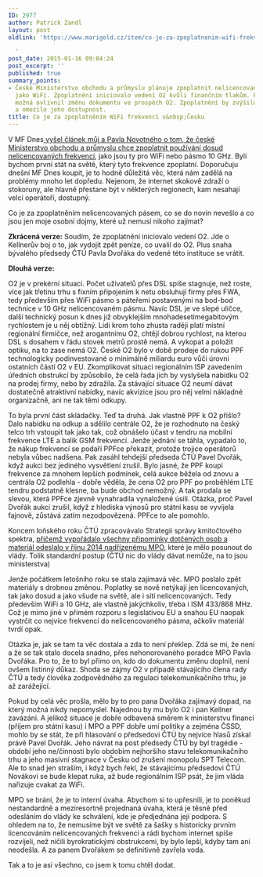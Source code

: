 ```yaml
---
ID: 2977
author: Patrick Zandl
layout: post
oldlink: 'https://www.marigold.cz/item/co-je-za-zpoplatnenim-wifi-frekvenci-v-cesku

  '
post_date: 2015-01-16 09:04:24
post_excerpt: ''
published: true
summary_points:
- České Ministerstvo obchodu a průmyslu plánuje zpoplatnit nelicencované frekvence
  jako WiFi. Zpoplatnění iniciovalo vedení O2 kvůli finančním tlakům. Pavel Dvořák
  možná ovlivnil změnu dokumentu ve prospěch O2. Zpoplatnění by zvýšilo ceny internetu
  a omezilo jeho dostupnost.
title: Co je za zpoplatněním WiFi frekvencí v&nbsp;Česku
---
```


<p>V MF Dnes<a href="http://www.mfdnes.cz/nahled.aspx?d=16.1.2015&amp;n=MFD&amp;e=PRAHA&amp;id=2787889"> vyšel článek můj a Pavla Novotného o tom, že české Ministerstvo obchodu a průmyslu chce zpoplatnit používání dosud nelicencovaných frekvencí</a>, jako jsou ty pro WiFi nebo pásmo 10 GHz. Byli bychom první stát na světě, který tyto frekvence zpoplatní. Doporučuju dnešní MF Dnes koupit, je to hodně důležitá věc, která nám zadělá na problémy mnoho let dopředu. Nejenom, že internet skokově zdraží o stokoruny, ale hlavně přestane být v některých regionech, kam nesahají velcí operátoři, dostupný.</p>

<p>Co je za zpoplatněním nelicencovaných pásem, co se do novin nevešlo a co jsou jen moje osobní dojmy, které už nemusí nikoho zajímat?</p>


<!--more-->

<p><strong>Zkrácená verze:</strong> Soudím, že zpoplatnění iniciovalo vedení O2. Jde o Kellnerův boj o to, jak vydojit zpět peníze, co uvalil do O2. Plus snaha bývalého předsedy ČTÚ Pavla Dvořáka do vedené této instituce se vrátit.</p>

<p><strong>Dlouhá verze:</strong></p>

<p>O2 je v prekérní situaci. Počet uživatelů přes DSL spíše stagnuje, než roste, více jak třetinu trhu s fixním připojením k netu obsluhují firmy přes FWA, tedy především přes WiFi pásmo s páteřemi postavenými na bod-bod technice v 10 GHz nelicencovaném pásmu. Navíc DSL je ve slepé uličce, další technický posun k dnes již obvyklejším mnohadesetimegabitovým rychlostem je u něj obtížný. Lidi krom toho zhusta raději platí místní regionální firmičce, než arogantnímu O2, chtějí dobrou rychlost, na kterou DSL s dosahem v řádu stovek metrů prostě nemá. A vykopat a položit optiku, na to zase nemá O2. České O2 bylo v době prodeje do rukou PPF technologicky podinvestované o minimálně miliardu euro vůči úrovni ostatních částí O2 v EU. Zkomplikovat situaci regionálním ISP zavedením úředních obstrukcí by způsobilo, že celá řada jich by vyslyšela nabídku O2 na prodej firmy, nebo by zdražila. Za stávající situace O2 neumí dávat dostatečně atraktivní nabídky, navíc akvizice jsou pro něj velmi nákladné organizačně, ani ne tak těmi odkupy.</p>

<p>To byla první část skládačky. Teď ta druhá. Jak vlastně PPF k O2 přišlo? Dalo nabídku na odkup a sdělilo centrále O2, že je rozhodnuto na český telco trh vstoupit tak jako tak, což obnášelo účast v tendru na mobilní frekvence LTE a balík GSM frekvencí. Jenže jednání se táhla, vypadalo to, že nákup frekvencí se podaří PPFce překazit, protože trojice operátorů nebyla vůbec nadšena. Pak zasáhl tehdejší předseda ČTÚ Pavel Dvořák, když aukci bez jediného vysvětlení zrušil. Bylo jasné, že PPF koupí frekvence za mnohem lepších podmínek, celá aukce běžela od znovu a centrála O2 podlehla - dobře věděla, že cena O2 pro PPF po proběhlém LTE tendru podstatně klesne, ba bude obchod nemožný. A tak prodala se slevou, která PPFce zjevně vynahradila vynaložené úsilí. Otázka, proč Pavel Dvořák aukci zrušil, když z hlediska výnosů pro státní kasu se vyvíjela fajnově, zůstává zatím nezodpovězená. PPFce to ale pomohlo.</p>

<p>Koncem loňského roku ČTÚ zpracovávalo Strategii správy kmitočtového spektra, <a href="http://www.ctu.cz/aktuality/tiskove-zpravy.html?action=detail&amp;ArticleId=12100">přičemž vypořádalo všechny připomínky dotčených osob a materiál odeslalo v říjnu 2014 nadřízenému MPO</a>, které je mělo posunout do vlády. Tolik standardní postup (ČTÚ nic do vlády dávat nemůže, na to jsou ministerstva)</p>

<p>Jenže počátkem letošního roku se stala zajímavá věc. MPO poslalo zpět materiály s drobnou změnou. Poplatky se nově netýkají jen licencovaných, tak jako dosud a jako všude na světě, ale i sítí nelicencovaných. Tedy především WiFi a 10 GHz, ale vlastně jakýchkoliv, třeba i ISM 433/868 MHz. Což je mimo jiné v přímém rozporu s legislativou EU a snahou EU naopak vystrčit co nejvíce frekvencí do nelicencovaného pásma, ačkoliv materiál tvrdí opak.</p>

<p>Otázka je, jak se tam ta věc dostala a zda to není překlep. Zdá se mi, že není a že se tak stalo docela snadno, přes nehonorovaného poradce MPO Pavla Dvořáka. Pro to, že to byl přímo on, kdo do dokumentu změnu doplnil, není ovšem listinný důkaz. Shoda se zájmy O2 v případě stávajícího člena rady ČTÚ a tedy člověka zodpovědného za regulaci telekomunikačního trhu, je až zarážející.</p>

<p>Pokud by celá věc prošla, mělo by to pro pana Dvořáka zajímavý dopad, na který možná nikdy nepomyslel. Najednou by mu bylo O2 i pan Kellner zavázáni. A jelikož situace je dobře odbavená směrem k ministerstvu financí (příjem pro státní kasu) i MPO a PPF dobře umí politiky a zejména ČSSD, mohlo by se stát, že při hlasování o předsedovi ČTÚ by nejvíce hlasů získal právě Pavel Dvořák. Jeho návrat na post předsedy ČTÚ by byl tragédie - období jeho ne/činnosti bylo obdobím nejhoršího stavu telekomunikačního trhu a jeho masivní stagnace v Česku od zrušení monopolu SPT Telecom. Ale to snad jen straším, i když bych řekl, že stávajícímu předsedovi ČTÚ Novákovi se bude klepat ruka, až bude regionálním ISP psát, že jim vláda nařizuje cvakat za WiFi.</p>

<p>MPO se brání, že je to interní úvaha. Abychom si to upřesnili, je to poněkud nestandardně a meziresortně projednaná úvaha, která je těsně před odesláním do vlády ke schválení, kde je předjednána její podpora. S ohledem na to, že nemusíme být ve světě za šašky s historicky prvním licencováním nelicencovaných frekvencí a rádi bychom internet spíše rozvíjeli, než ničili byrokratickými obstrukcemi, by bylo lepší, kdyby tam ani neodešla. A za panem Dvořákem se definitivně zavřela voda.</p>

<p>Tak a to je asi všechno, co jsem k tomu chtěl dodat.</p>

<p> </p>